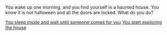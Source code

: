 
You wake up one morning, and you find yourself in a haunted house. You know it
is not halloween  and all the doors are locked. What do you do?

[You sleep inside and wait until someone comes for you](sleep-inside.md)
[You start exploring the house](exploring-house.md)